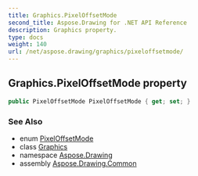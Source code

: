 ```yaml
---
title: Graphics.PixelOffsetMode
second_title: Aspose.Drawing for .NET API Reference
description: Graphics property. 
type: docs
weight: 140
url: /net/aspose.drawing/graphics/pixeloffsetmode/
---
```

## Graphics.PixelOffsetMode property

```csharp
public PixelOffsetMode PixelOffsetMode { get; set; }
```

### See Also

* enum [PixelOffsetMode](../../../aspose.drawing.drawing2d/pixeloffsetmode/)
* class [Graphics](../)
* namespace [Aspose.Drawing](../../graphics/)
* assembly [Aspose.Drawing.Common](../../../)



